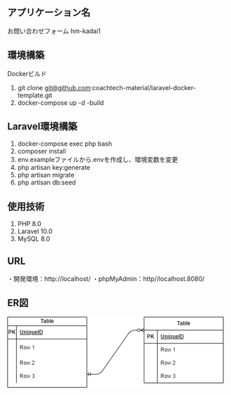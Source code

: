 ## アプリケーション名
お問い合わせフォーム
hm-kadai1

## 環境構築
Dockerビルド
1. git clone git@github.com:coachtech-material/laravel-docker-template.git
2. docker-compose up -d -build

## Laravel環境構築
1. docker-compose exec php bash
2. composer install
3. env.exampleファイルから.envを作成し、環境変数を変更
4. php artisan key:generate
5. php artisan migrate
6. php artisan db:seed

## 使用技術
1. PHP 8.0
2. Laravel 10.0
3. MySQL 8.0

## URL
・開発環境：http://localhost/
・phpMyAdmin：http//localhost.8080/

## ER図
![ER図](ER.drawio.png)
